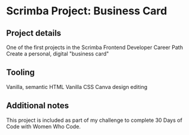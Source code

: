 # Scrimba Project: Business Card
## Project details
One of the first projects in the Scrimba Frontend Developer Career Path
Create a personal, digital "business card"
## Tooling
Vanilla, semantic HTML
Vanilla CSS
Canva design editing
## Additional notes
This project is included as part of my challenge to complete 30 Days of Code with Women Who Code.
